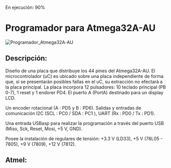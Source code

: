 En ejecución: 90%

Programador para Atmega32A-AU
================================

![Programador_Atmega32A-AU](https://user-images.githubusercontent.com/88397949/128107460-db06f507-0964-4fbc-8b99-36625a24310a.png)



## Descripción:
Diseño de una placa que distribuye los 44 pines del Atmega32A-AU. El microcontrolador (uC) es ubicado sobre una placa independiente de forma que, si se presentarán posibles fallas en el uC, su extracción no efectará a la placa principal.
La placa incorpora 12 pulsadores: 10 teclado principal (PB 0-7), 1 reset y 1 endorer PD4. El puerto A (PortA) destinado para un display LCD.

Un encoder rotacional (A : PD5 y B : PD6). Salidas y entradas de comunicación I2C (SCL : PC0 / SDA : PC1 ), UART (Rx : PD0 / Tx : PD1).

Una entrada USBasp para realizar la programación a través del puerto USB (Miso, Sck, Reset, Mosi, +5 V, GND).

Posee la instalación de regulares de tensión: +3.3 V (LD33), +5 V (78L05 - 7805), +9 V (7809), +12 V (7812).
## Atmel:




